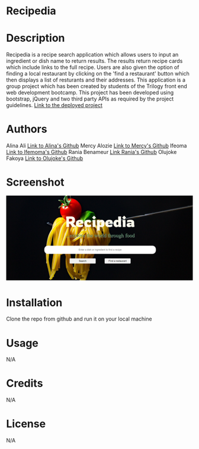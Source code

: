 # Recipedia
# Description 
Recipedia is a recipe search application which allows users to input an ingredient or dish name to return results. The results return recipe cards which include links to the full recipe. Users are also given the option of finding a local restaurant by clicking on the 'find a restaurant' button which then displays a list of resturants and their addresses. This application is a group project which has been created by students of the Trilogy front end web development bootcamp. This project has been developed using bootstrap, jQuery and two third party APIs as required by the project guidelines. 
[Link to the deployed project](https://o1ujok3.github.io/Recipedia/)

# Authors
Alina Ali [Link to Alina's Github](https://github.com/al946x)
Mercy Alozie [Link to Mercy's Github](https://github.com/mercyaz)
Ifeoma [Link to Ifemoma's Github](https://github.com/ify-jas)
Rania Benameur [Link Rania's Github](https://github.com/rbenameur)
Olujoke Fakoya [Link to Olujoke's Github](https://github.com/o1ujok3)

# Screenshot 
![Screenshot of Recipedia](assets/images/screenshot.png/ "Screen Shot of Recipedia")

# Installation
Clone the repo from github and run it on your local machine

# Usage
N/A

# Credits
N/A

# License
N/A

